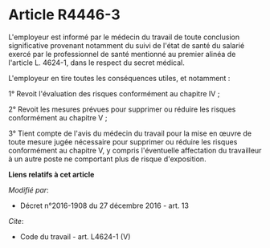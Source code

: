# Article R4446-3

L'employeur est informé par le médecin du travail de toute conclusion significative provenant notamment du suivi de l'état de
santé du salarié exercé par le professionnel de santé mentionné au premier alinéa de l'article L. 4624-1, dans le respect du
secret médical. 

L'employeur en tire toutes les conséquences utiles, et notamment : 

1° Revoit l'évaluation des risques conformément au chapitre IV ; 

2° Revoit les mesures prévues pour supprimer ou réduire les risques conformément au chapitre V ; 

3° Tient compte de l'avis du médecin du travail pour la mise en œuvre de toute mesure jugée nécessaire pour supprimer ou
réduire les risques conformément au chapitre V, y compris l'éventuelle affectation du travailleur à un autre poste ne
comportant plus de risque d'exposition.

**Liens relatifs à cet article**

_Modifié par_:

  - Décret n°2016-1908 du 27 décembre 2016 - art. 13

_Cite_:

  - Code du travail - art. L4624-1 (V)
